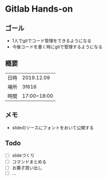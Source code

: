 # Gitlab Hands-on

## ゴール

- 1人でgitでコード管理をできるようになる
- 今後コードを書く時にgitで管理するようになる

## 概要

|||
|---:|:---|
|日時|2019.12.09|
|場所|3f616|
|時間|17:00~18:00|

## メモ

- slideのソースにフォントをおいて公開する

## Todo

- [ ] slideづくり
- [ ] コマンドまとめる
- [ ] お菓子買い出し
- [ ] ...
